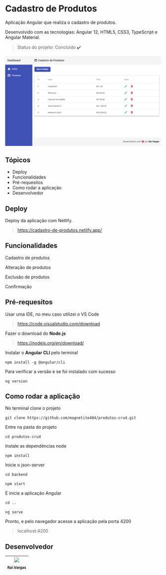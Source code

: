 # Cadastro de Produtos
Aplicação Angular que realiza o cadastro de produtos.

Desenvolvido com as tecnologias: Angular 12, HTML5, CSS3, TypeScript e Angular Material.

> Status do projeto: Concluído :heavy_check_mark:

<img alt="Cursos tela inicial" src="https://github.com/magnetite404/produtos-crud/blob/master/src/assets/img/tela-cadastro.png" width="800px" />

## Tópicos
- Deploy
- Funcionalidades
- Pré-requesitos
- Como rodar a aplicação
- Desenvolvedor

## Deploy
Deploy da aplicação com Netlify.
> https://cadastro-de-produtos.netlify.app/


## Funcionalidades
Cadastro de produtos

Alteração de produtos

Exclusão de produtos

Confirmação


## Pré-requesitos
Usar uma IDE, no meu caso utilizei o VS Code
> https://code.visualstudio.com/download
 
Fazer o download do <b>Node.js</b>
> https://nodejs.org/en/download/

Instalar o <b>Angular CLI</b> pelo terminal
```
npm install -g @angular/cli
```
  
Para verificar a versão e se foi instalado com sucesso
```
ng version
```

## Como rodar a aplicação
No terminal clone o projeto
```
git clone https://github.com/magnetite404/produtos-crud.git
```

Entre na pasta do projeto
```
cd produtos-crud
```

Instale as dependências node
```
npm install
```

Inicie o json-server
```
cd backend
```

```
npm start
```

E inicie a aplicação Angular
```
cd ..
```

```
ng serve
```

Pronto, e pelo navegador acesse a aplicação pela porta 4200
> localhost:4200


## Desenvolvedor
[<img src="https://avatars3.githubusercontent.com/u/51307755?s=400&u=5233bfad8c4beeea2fa47931cc272a1f1178973a&v=4" width=115 > <br> <sub> Raí Vargas </sub>](https://github.com/Gunzz) |
| :---: |